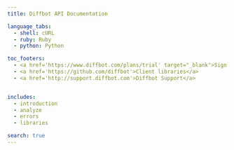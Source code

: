 ```yaml
---
title: Diffbot API Documentation

language_tabs:
  - shell: cURL
  - ruby: Ruby
  - python: Python

toc_footers:
  - <a href='https://www.diffbot.com/plans/trial' target="_blank">Sign Up for a Developer Token</a>
  - <a href='https://github.com/diffbot'>Client libraries</a>
  - <a href='http://support.diffbot.com'>Diffbot Support</a>


includes:
  - introduction
  - analyze
  - errors
  - libraries

search: true
---
```




